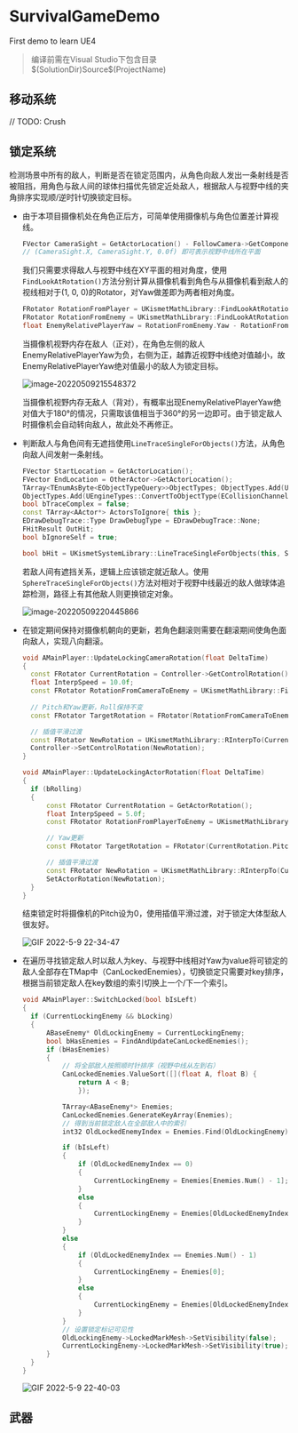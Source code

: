 # SurvivalGameDemo
First demo to learn UE4

> 编译前需在Visual Studio下包含目录$(SolutionDir)Source\$(ProjectName)



## 移动系统

// TODO: Crush



## 锁定系统

检测场景中所有的敌人，判断是否在锁定范围内，从角色向敌人发出一条射线是否被阻挡，用角色与敌人间的球体扫描优先锁定近处敌人，根据敌人与视野中线的夹角排序实现顺/逆时针切换锁定目标。

- 由于本项目摄像机处在角色正后方，可简单使用摄像机与角色位置差计算视线。

  ```cpp
  FVector CameraSight = GetActorLocation() - FollowCamera->GetComponentLocation();
  // (CameraSight.X, CameraSight.Y, 0.0f) 即可表示视野中线所在平面
  ```

  我们只需要求得敌人与视野中线在XY平面的相对角度，使用`FindLookAtRotation()`方法分别计算从摄像机看到角色与从摄像机看到敌人的视线相对于(1, 0, 0)的Rotator，对Yaw做差即为两者相对角度。

  ```cpp
  FRotator RotationFromPlayer = UKismetMathLibrary::FindLookAtRotation(CameraLocation, GetActorLocation());
  FRotator RotationFromEnemy = UKismetMathLibrary::FindLookAtRotation(CameraLocation, Enemy->GetActorLocation());
  float EnemyRelativePlayerYaw = RotationFromEnemy.Yaw - RotationFromPlayer.Yaw;
  ```

  当摄像机视野内存在敌人（正对），在角色左侧的敌人EnemyRelativePlayerYaw为负，右侧为正，越靠近视野中线绝对值越小，故EnemyRelativePlayerYaw绝对值最小的敌人为锁定目标。

  ![image-20220509215548372](https://mimir-archives-pic-1305889131.cos.ap-guangzhou.myqcloud.com/202205092155436.png)

  当摄像机视野内存无敌人（背对），有概率出现EnemyRelativePlayerYaw绝对值大于180°的情况，只需取该值相当于360°的另一边即可。由于锁定敌人时摄像机会自动转向敌人，故此处不再修正。

- 判断敌人与角色间有无遮挡使用`LineTraceSingleForObjects()`方法，从角色向敌人间发射一条射线。

  ```cpp
  FVector StartLocation = GetActorLocation();	
  FVector EndLocation = OtherActor->GetActorLocation();
  TArray<TEnumAsByte<EObjectTypeQuery>>ObjectTypes;	ObjectTypes.Add(UEngineTypes::ConvertToObjectType(ECollisionChannel::ECC_WorldStatic));
  ObjectTypes.Add(UEngineTypes::ConvertToObjectType(ECollisionChannel::ECC_WorldDynamic));
  bool bTraceComplex = false;
  const TArray<AActor*> ActorsToIgnore{ this };
  EDrawDebugTrace::Type DrawDebugType = EDrawDebugTrace::None;
  FHitResult OutHit;
  bool bIgnoreSelf = true;
  
  bool bHit = UKismetSystemLibrary::LineTraceSingleForObjects(this, StartLocation, EndLocation, ObjectTypes, bTraceComplex, ActorsToIgnore, DrawDebugType, OutHit, bIgnoreSelf);
  ```

  若敌人间有遮挡关系，逻辑上应该锁定就近敌人。使用`SphereTraceSingleForObjects()`方法对相对于视野中线最近的敌人做球体追踪检测，路径上有其他敌人则更换锁定对象。

  ![image-20220509220445866](https://mimir-archives-pic-1305889131.cos.ap-guangzhou.myqcloud.com/202205092204070.png)

- 在锁定期间保持对摄像机朝向的更新，若角色翻滚则需要在翻滚期间使角色面向敌人，实现八向翻滚。

  ```cpp
  void AMainPlayer::UpdateLockingCameraRotation(float DeltaTime)
  {
  	const FRotator CurrentRotation = Controller->GetControlRotation();
  	float InterpSpeed = 10.0f;
  	const FRotator RotationFromCameraToEnemy = UKismetMathLibrary::FindLookAtRotation(FollowCamera->GetComponentLocation(), CurrentLockingEnemy->GetActorLocation());
  	
  	// Pitch和Yaw更新，Roll保持不变
  	const FRotator TargetRotation = FRotator(RotationFromCameraToEnemy.Pitch, RotationFromCameraToEnemy.Yaw, CurrentRotation.Roll);
  
  	// 插值平滑过渡
  	const FRotator NewRotation = UKismetMathLibrary::RInterpTo(CurrentRotation, TargetRotation, DeltaTime, InterpSpeed);
  	Controller->SetControlRotation(NewRotation);
  }
  
  void AMainPlayer::UpdateLockingActorRotation(float DeltaTime)
  {
  	if (bRolling)
  	{
  		const FRotator CurrentRotation = GetActorRotation();
  		float InterpSpeed = 5.0f;
  		const FRotator RotationFromPlayerToEnemy = UKismetMathLibrary::FindLookAtRotation(GetActorLocation(), CurrentLockingEnemy->GetActorLocation());
  
  		// Yaw更新
  		const FRotator TargetRotation = FRotator(CurrentRotation.Pitch, RotationFromPlayerToEnemy.Yaw, CurrentRotation.Roll);
  
  		// 插值平滑过渡
  		const FRotator NewRotation = UKismetMathLibrary::RInterpTo(CurrentRotation, TargetRotation, DeltaTime, InterpSpeed);
  		SetActorRotation(NewRotation);
  	}
  }
  ```

  结束锁定时将摄像机的Pitch设为0，使用插值平滑过渡，对于锁定大体型敌人很友好。

  ![GIF 2022-5-9 22-34-47](https://mimir-archives-pic-1305889131.cos.ap-guangzhou.myqcloud.com/202205092235151.gif)

- 在遍历寻找锁定敌人时以敌人为key、与视野中线相对Yaw为value将可锁定的敌人全部存在TMap中（CanLockedEnemies），切换锁定只需要对key排序，根据当前锁定敌人在key数组的索引切换上一个/下一个索引。

  ```cpp
  void AMainPlayer::SwitchLocked(bool bIsLeft)
  {
  	if (CurrentLockingEnemy && bLocking)
  	{
  		ABaseEnemy* OldLockingEnemy = CurrentLockingEnemy;
  		bool bHasEnemies = FindAndUpdateCanLockedEnemies();
  		if (bHasEnemies)
  		{
  			// 将全部敌人按照顺时针排序（视野中线从左到右）
  			CanLockedEnemies.ValueSort([](float A, float B) {
  				return A < B;
  				});
  
  			TArray<ABaseEnemy*> Enemies;
  			CanLockedEnemies.GenerateKeyArray(Enemies);
  			// 得到当前锁定敌人在全部敌人中的索引
  			int32 OldLockedEnemyIndex = Enemies.Find(OldLockingEnemy);
  
  			if (bIsLeft)
  			{
  				if (OldLockedEnemyIndex == 0)
  				{
  					CurrentLockingEnemy = Enemies[Enemies.Num() - 1];
  				}
  				else
  				{
  					CurrentLockingEnemy = Enemies[OldLockedEnemyIndex - 1];
  				}
  			} 
  			else
  			{
  				if (OldLockedEnemyIndex == Enemies.Num() - 1)
  				{
  					CurrentLockingEnemy = Enemies[0];
  				}
  				else
  				{
  					CurrentLockingEnemy = Enemies[OldLockedEnemyIndex + 1];
  				}
  			}
  			// 设置锁定标记可见性
  			OldLockingEnemy->LockedMarkMesh->SetVisibility(false);
  			CurrentLockingEnemy->LockedMarkMesh->SetVisibility(true);
  		}
  	}
  }
  ```

  

  ![GIF 2022-5-9 22-40-03](https://mimir-archives-pic-1305889131.cos.ap-guangzhou.myqcloud.com/202205092240640.gif)





## 武器
